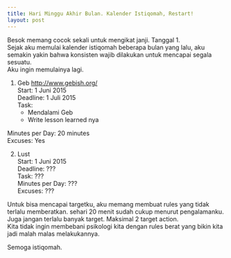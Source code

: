 ```yaml
---
title: Hari Minggu Akhir Bulan. Kalender Istiqomah, Restart!
layout: post
---
```


Besok memang cocok sekali untuk mengikat janji. Tanggal 1.  
Sejak aku memulai kalender istiqomah beberapa bulan yang lalu, aku semakin yakin bahwa konsisten wajib dilakukan untuk mencapai segala sesuatu.  
Aku ingin memulainya lagi.  

1. Geb http://www.gebish.org/  
Start: 1 Juni 2015  
Deadline: 1 Juli 2015  
Task:   
	- Mendalami Geb
	- Write lesson learned nya  

Minutes per Day: 20 minutes  
Excuses: Yes  

2. Lust  
Start: 1 Juni 2015  
Deadline: ???  
Task: ???  
Minutes per Day: ???  
Excuses: ???  

Untuk bisa mencapai targetku, aku memang membuat rules yang tidak terlalu memberatkan.   sehari 20 menit sudah cukup menurut pengalamanku.  
Juga jangan terlalu banyak target. Maksimal 2 target action.  
Kita tidak ingin membebani psikologi kita dengan rules berat yang bikin kita jadi malah malas melakukannya.

Semoga istiqomah.